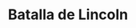 ﻿---
title: "Batalla de Lincoln"
permalink: periodes_266.html
layout: periode
dataInici: 1141-02-02
sidebar: periodes
pares:
  - id: 300
    title: "Anarquía Inglesa"
    dataInici: "(1135)"
    dataFi: "(1154)"

fills:
jocsPrincipals:
jocsEscenaris:
jocsEpoca:
  - title: "Age of Chivalry"
    bggId: 2917
    escenari: "Lincoln"

jocsEpocaEscenaris:
---
